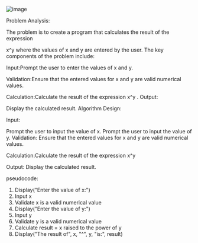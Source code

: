 ![image](https://github.com/SWEG-2015EC-Batch/Code-Warrior/assets/149233683/c99f91cf-52d8-4228-a9f3-93ca2d5a3be7)


Problem Analysis:

The problem is to create a program that calculates the result of the expression 


x^y  where the values of x and y are entered by the user. The key components of the problem include:

Input:Prompt the user to enter the values of x and y.

Validation:Ensure that the entered values for 
x and y are valid numerical values.

Calculation:Calculate the result of the expression 
x^y
 .
Output:

Display the calculated result.
Algorithm Design:

Input:

Prompt the user to input the value of 
x.
Prompt the user to input the value of 
y.
Validation: Ensure that the entered values for 
x and y are valid numerical values.

Calculation:Calculate the result of the expression 
x^y

Output: Display the calculated result.


pseudocode:
1. Display("Enter the value of x:")
2. Input x
3. Validate x is a valid numerical value
4. Display("Enter the value of y:")
5. Input y
6. Validate y is a valid numerical value
7. Calculate result = x raised to the power of y
8. Display("The result of", x, "^", y, "is:", result)

